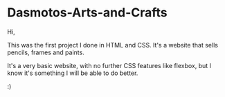 # Dasmotos-Arts-and-Crafts

Hi, 

This was the first project I done in HTML and CSS. It's a website that sells pencils, frames and paints. 

It's a very basic website, with no further CSS features like flexbox, but I know it's something I will be able to do better.

:)
